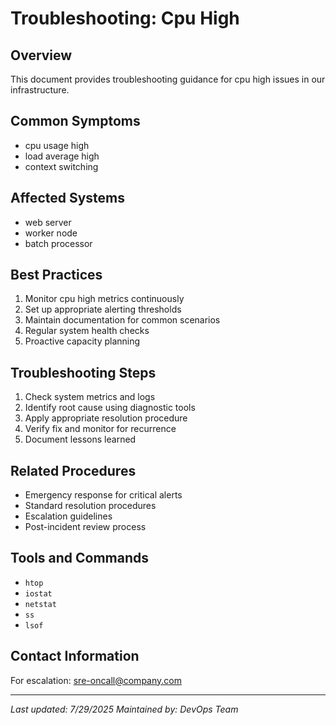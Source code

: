 # Troubleshooting: Cpu High

## Overview
This document provides troubleshooting guidance for cpu high issues in our infrastructure.

## Common Symptoms
- cpu usage high
- load average high
- context switching

## Affected Systems
- web server
- worker node
- batch processor

## Best Practices
1. Monitor cpu high metrics continuously
2. Set up appropriate alerting thresholds
3. Maintain documentation for common scenarios
4. Regular system health checks
5. Proactive capacity planning

## Troubleshooting Steps
1. Check system metrics and logs
2. Identify root cause using diagnostic tools
3. Apply appropriate resolution procedure
4. Verify fix and monitor for recurrence
5. Document lessons learned

## Related Procedures
- Emergency response for critical alerts
- Standard resolution procedures
- Escalation guidelines
- Post-incident review process

## Tools and Commands
- `htop`
- `iostat`
- `netstat`
- `ss`
- `lsof`

## Contact Information
For escalation: sre-oncall@company.com

---
*Last updated: 7/29/2025*
*Maintained by: DevOps Team*
